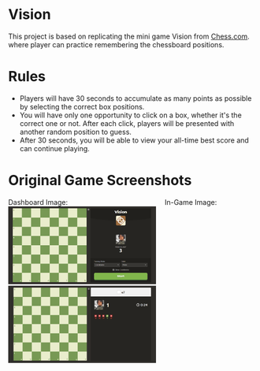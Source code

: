 # Vision

This project is based on replicating the mini game Vision from [Chess.com](https://www.chess.com/vision). where player can practice remembering the chessboard positions.

# Rules

-   Players will have 30 seconds to accumulate as many points as possible by selecting the correct box positions.<br>
-   You will have only one opportunity to click on a box, whether it's the correct one or not. After each click, players will be presented with another random position to guess.<br>
-   After 30 seconds, you will be able to view your all-time best score and can continue playing.

# Original Game Screenshots

Dashboard Image:&nbsp;&nbsp;&nbsp;&nbsp;&nbsp;&nbsp;&nbsp;&nbsp;&nbsp;&nbsp;&nbsp;&nbsp;&nbsp;&nbsp;&nbsp;&nbsp;&nbsp;&nbsp;&nbsp;&nbsp;&nbsp;&nbsp;&nbsp;&nbsp;&nbsp;&nbsp;&nbsp;&nbsp;&nbsp;&nbsp;&nbsp;&nbsp;&nbsp;&nbsp;&nbsp;&nbsp;&nbsp;&nbsp;&nbsp;&nbsp;&nbsp;&nbsp;&nbsp;&nbsp;&nbsp;&nbsp;&nbsp;&nbsp;&nbsp;&nbsp;In-Game Image:<br>
<img src="./images/dashboard_original.png" alt="Dashboard Image" width="300" />
<img src="./images/inGame_original.png" alt="In-Game Image" width="300" />
